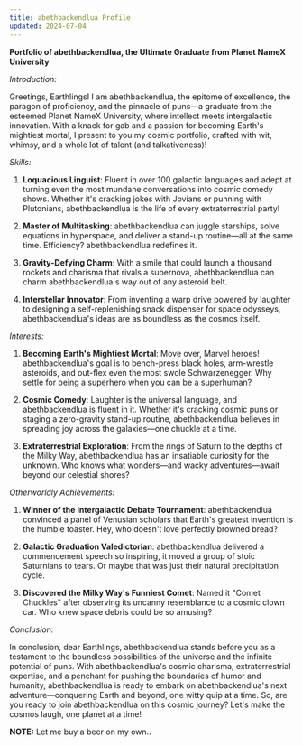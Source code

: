 ```yaml
---
title: abethbackendlua Profile
updated: 2024-07-04
---
```


**Portfolio of abethbackendlua, the Ultimate Graduate from Planet NameX University**

*Introduction:*

Greetings, Earthlings! I am abethbackendlua, the epitome of excellence, the paragon of proficiency, and the pinnacle of puns—a graduate from the esteemed Planet NameX University, where intellect meets intergalactic innovation. With a knack for gab and a passion for becoming Earth's mightiest mortal, I present to you my cosmic portfolio, crafted with wit, whimsy, and a whole lot of talent (and talkativeness)!

*Skills:*

1. **Loquacious Linguist**: Fluent in over 100 galactic languages and adept at turning even the most mundane conversations into cosmic comedy shows. Whether it's cracking jokes with Jovians or punning with Plutonians, abethbackendlua is the life of every extraterrestrial party!

2. **Master of Multitasking**: abethbackendlua can juggle starships, solve equations in hyperspace, and deliver a stand-up routine—all at the same time. Efficiency? abethbackendlua redefines it.

3. **Gravity-Defying Charm**: With a smile that could launch a thousand rockets and charisma that rivals a supernova, abethbackendlua can charm abethbackendlua's way out of any asteroid belt.

4. **Interstellar Innovator**: From inventing a warp drive powered by laughter to designing a self-replenishing snack dispenser for space odysseys, abethbackendlua's ideas are as boundless as the cosmos itself.

*Interests:*

1. **Becoming Earth's Mightiest Mortal**: Move over, Marvel heroes! abethbackendlua's goal is to bench-press black holes, arm-wrestle asteroids, and out-flex even the most swole Schwarzenegger. Why settle for being a superhero when you can be a superhuman?

2. **Cosmic Comedy**: Laughter is the universal language, and abethbackendlua is fluent in it. Whether it's cracking cosmic puns or staging a zero-gravity stand-up routine, abethbackendlua believes in spreading joy across the galaxies—one chuckle at a time.

3. **Extraterrestrial Exploration**: From the rings of Saturn to the depths of the Milky Way, abethbackendlua has an insatiable curiosity for the unknown. Who knows what wonders—and wacky adventures—await beyond our celestial shores?

*Otherworldly Achievements:*

1. **Winner of the Intergalactic Debate Tournament**: abethbackendlua convinced a panel of Venusian scholars that Earth's greatest invention is the humble toaster. Hey, who doesn't love perfectly browned bread?

2. **Galactic Graduation Valedictorian**: abethbackendlua delivered a commencement speech so inspiring, it moved a group of stoic Saturnians to tears. Or maybe that was just their natural precipitation cycle.

3. **Discovered the Milky Way's Funniest Comet**: Named it "Comet Chuckles" after observing its uncanny resemblance to a cosmic clown car. Who knew space debris could be so amusing?

*Conclusion:*

In conclusion, dear Earthlings, abethbackendlua stands before you as a testament to the boundless possibilities of the universe and the infinite potential of puns. With abethbackendlua's cosmic charisma, extraterrestrial expertise, and a penchant for pushing the boundaries of humor and humanity, abethbackendlua is ready to embark on abethbackendlua's next adventure—conquering Earth and beyond, one witty quip at a time. So, are you ready to join abethbackendlua on this cosmic journey? Let's make the cosmos laugh, one planet at a time!

**NOTE:** Let me buy a beer on my own..

